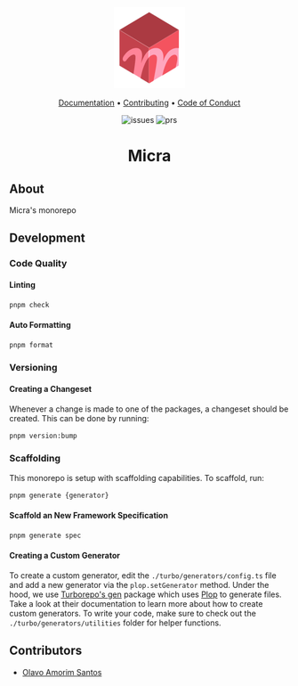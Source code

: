 <p align="center">
  <img src="./docs/assets/micra-logo.png" />
</p>

<p align="center">
  <a href="./docs">Documentation</a> •
  <a href="./CONTRIBUTING.md">Contributing</a> •
  <a href="./CODE_OF_CONDUCT.md">Code of Conduct</a>
</p>

<p align="center">
  <img alt="issues" src="https://img.shields.io/github/issues-search/micrajs/micra?color=%23F3626C&label=Issues&logo=github&query=is%3Aopen" />
  <img alt="prs" src="https://img.shields.io/github/issues-pr/micrajs/micra?color=%23F3626C&label=Pull%20requests&logo=github" />
</p>

<h1 align="center">Micra</h1>

## About

Micra's monorepo

## Development

### Code Quality

#### Linting

```bash
pnpm check
```

#### Auto Formatting

```bash
pnpm format
```

### Versioning

#### Creating a Changeset

Whenever a change is made to one of the packages, a changeset should be created. This can be done by running:

```bash
pnpm version:bump
```

### Scaffolding

This monorepo is setup with scaffolding capabilities. To scaffold, run:

```bash
pnpm generate {generator}
```

#### Scaffold an New Framework Specification

```bash
pnpm generate spec
```


#### Creating a Custom Generator

To create a custom generator, edit the `./turbo/generators/config.ts` file and add a new generator via the `plop.setGenerator` method. Under the hood, we use [Turborepo's gen](https://turbo.build/repo/docs/guides/generating-code) package which uses [Plop](https://plopjs.com/documentation/) to generate files. Take a look at their documentation to learn more about how to create custom generators. To write your code, make sure to check out the `./turbo/generators/utilities` folder for helper functions.

## Contributors

- [Olavo Amorim Santos](https://github.com/olavoasantos)
